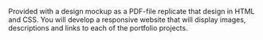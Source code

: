 Provided with a design mockup as a PDF-file replicate that design in HTML and CSS. You will develop a responsive website that will display images, descriptions and links to each of the portfolio projects.
